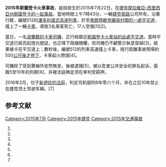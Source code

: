 **2015年斯圖登卡火車事故**，是指發生於2015年7月22日，在[捷克](../Page/捷克.md "wikilink")[摩拉維亞-西里西亞州](../Page/摩拉維亞-西里西亞州.md "wikilink")[斯圖登卡的一起事故](https://zh.wikipedia.org/wiki/斯圖登卡 "wikilink")。當地時間上午7時43分，一輛[捷克铁路](../Page/捷克铁路.md "wikilink")公司所有，沿著行駛，編號512的[潘多利諾式高速列車](https://zh.wikipedia.org/wiki/潘多利諾 "wikilink")，於至[弗朗齊歇克礦泉村間的一處](https://zh.wikipedia.org/wiki/弗朗齊歇克礦泉村 "wikilink")[平交道](../Page/平交道.md "wikilink")，撞上了一輛[卡車](https://zh.wikipedia.org/wiki/卡車 "wikilink")，導致3名乘客死亡，17人受傷\[1\]\[2\]。

當日，一名[波蘭籍的卡車司機](https://zh.wikipedia.org/wiki/波蘭 "wikilink")，正行經鄰近[斯圖登卡火車站的此處平交道](https://zh.wikipedia.org/wiki/斯圖登卡 "wikilink")。當時平交道已經亮起燈光號誌，也正降下阻擋柵欄，但司機仍不顧警示執意穿越\[3\]，結果被卡在平交道上；數秒後，編號512的列車高速撞上卡車，拖行距離事故現場約500[公尺後才停下](https://zh.wikipedia.org/wiki/公尺 "wikilink")，卡車起火燃燒\[4\]。

司機除了受到驚嚇外安然無恙，後被逮捕\[5\]，被以危害公共安全的罪名起诉，面臨5至10年的刑期\[6\]，并被法庭确定须在审判受羁押。

2016年2月，位于[新伊钦的法庭](https://zh.wikipedia.org/wiki/新伊钦 "wikilink")，判定司机服刑8年零六个月，并在之后10年禁止在捷克领土驾驶车辆。\[7\]

## 参考文献

[Category:2015年7月](https://zh.wikipedia.org/wiki/Category:2015年7月 "wikilink") [Category:2015年捷克](https://zh.wikipedia.org/wiki/Category:2015年捷克 "wikilink") [Category:2015年交通事故](https://zh.wikipedia.org/wiki/Category:2015年交通事故 "wikilink")

1.
2.
3.
4.
5.
6.
7.